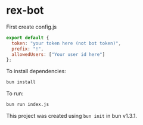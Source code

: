 # rex-bot

First create config.js 

```js
export default {
  token: "your token here (not bot token)",
  prefix: "!",
  allowedUsers: ["Your user id here"]
};
```

To install dependencies:

```bash
bun install
```

To run:

```bash
bun run index.js
```

This project was created using `bun init` in bun v1.3.1.
